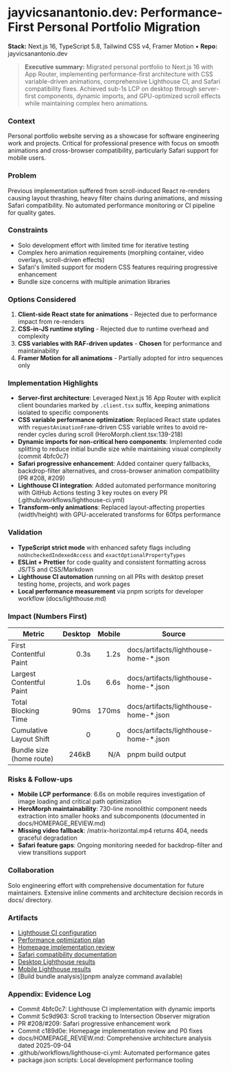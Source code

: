 # jayvicsanantonio.dev: Performance-First Personal Portfolio Migration

**Stack:** Next.js 16, TypeScript 5.8, Tailwind CSS v4, Framer Motion • **Repo:** jayvicsanantonio.dev

> **Executive summary:** Migrated personal portfolio to Next.js 16 with App Router, implementing performance-first architecture with CSS variable-driven animations, comprehensive Lighthouse CI, and Safari compatibility fixes. Achieved sub-1s LCP on desktop through server-first components, dynamic imports, and GPU-optimized scroll effects while maintaining complex hero animations.

### Context

Personal portfolio website serving as a showcase for software engineering work and projects. Critical for professional presence with focus on smooth animations and cross-browser compatibility, particularly Safari support for mobile users.

### Problem

Previous implementation suffered from scroll-induced React re-renders causing layout thrashing, heavy filter chains during animations, and missing Safari compatibility. No automated performance monitoring or CI pipeline for quality gates.

### Constraints

- Solo development effort with limited time for iterative testing
- Complex hero animation requirements (morphing container, video overlays, scroll-driven effects)
- Safari's limited support for modern CSS features requiring progressive enhancement
- Bundle size concerns with multiple animation libraries

### Options Considered

1. **Client-side React state for animations** - Rejected due to performance impact from re-renders
2. **CSS-in-JS runtime styling** - Rejected due to runtime overhead and complexity
3. **CSS variables with RAF-driven updates** - **Chosen** for performance and maintainability
4. **Framer Motion for all animations** - Partially adopted for intro sequences only

### Implementation Highlights

- **Server-first architecture**: Leveraged Next.js 16 App Router with explicit client boundaries marked by `.client.tsx` suffix, keeping animations isolated to specific components
- **CSS variable performance optimization**: Replaced React state updates with `requestAnimationFrame`-driven CSS variable writes to avoid re-render cycles during scroll (HeroMorph.client.tsx:139-218)
- **Dynamic imports for non-critical hero components**: Implemented code splitting to reduce initial bundle size while maintaining visual complexity (commit 4bfc0c7)
- **Safari progressive enhancement**: Added container query fallbacks, backdrop-filter alternatives, and cross-browser animation compatibility (PR #208, #209)
- **Lighthouse CI integration**: Added automated performance monitoring with GitHub Actions testing 3 key routes on every PR (.github/workflows/lighthouse-ci.yml)
- **Transform-only animations**: Replaced layout-affecting properties (width/height) with GPU-accelerated transforms for 60fps performance

### Validation

- **TypeScript strict mode** with enhanced safety flags including `noUncheckedIndexedAccess` and `exactOptionalPropertyTypes`
- **ESLint + Prettier** for code quality and consistent formatting across JS/TS and CSS/Markdown
- **Lighthouse CI automation** running on all PRs with desktop preset testing home, projects, and work pages
- **Local performance measurement** via pnpm scripts for developer workflow (docs/lighthouse.md)

### Impact (Numbers First)

| Metric                   | Desktop | Mobile | Source                                 |
| ------------------------ | ------: | -----: | -------------------------------------- |
| First Contentful Paint   |    0.3s |   1.2s | docs/artifacts/lighthouse-home-\*.json |
| Largest Contentful Paint |    1.0s |   6.6s | docs/artifacts/lighthouse-home-\*.json |
| Total Blocking Time      |    90ms |  170ms | docs/artifacts/lighthouse-home-\*.json |
| Cumulative Layout Shift  |       0 |      0 | docs/artifacts/lighthouse-home-\*.json |
| Bundle size (home route) |   246kB |    N/A | pnpm build output                      |

### Risks & Follow-ups

- **Mobile LCP performance**: 6.6s on mobile requires investigation of image loading and critical path optimization
- **HeroMorph maintainability**: 730-line monolithic component needs extraction into smaller hooks and subcomponents (documented in docs/HOMEPAGE_REVIEW.md)
- **Missing video fallback**: /matrix-horizontal.mp4 returns 404, needs graceful degradation
- **Safari feature gaps**: Ongoing monitoring needed for backdrop-filter and view transitions support

### Collaboration

Solo engineering effort with comprehensive documentation for future maintainers. Extensive inline comments and architecture decision records in docs/ directory.

### Artifacts

- [Lighthouse CI configuration](.lighthouserc.json)
- [Performance optimization plan](docs/performance-hero.md)
- [Homepage implementation review](docs/HOMEPAGE_REVIEW.md)
- [Safari compatibility documentation](docs/refactor/ssr-boundaries.md)
- [Desktop Lighthouse results](docs/artifacts/lighthouse-home-desktop.json)
- [Mobile Lighthouse results](docs/artifacts/lighthouse-home-mobile.json)
- [Build bundle analysis](pnpm analyze command available)

### Appendix: Evidence Log

- Commit 4bfc0c7: Lighthouse CI implementation with dynamic imports
- Commit 5c9d963: Scroll tracking to Intersection Observer migration
- PR #208/#209: Safari progressive enhancement work
- Commit c189d0e: Homepage implementation review and P0 fixes
- docs/HOMEPAGE_REVIEW.md: Comprehensive architecture analysis dated 2025-09-04
- .github/workflows/lighthouse-ci.yml: Automated performance gates
- package.json scripts: Local development performance tooling
